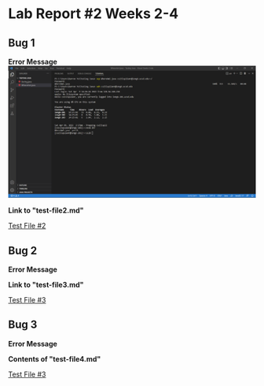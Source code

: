 # Lab Report #2 Weeks 2-4

## Bug 1

**Error Message**
![Image](scp.png)

**Link to "test-file2.md"**

[Test File #2](https://github.com/damiyu/markdown-parser/blob/main/test-file2.md)

## Bug 2

**Error Message**
![]()

**Link to "test-file3.md"**

[Test File #3](https://github.com/damiyu/markdown-parser/blob/main/test-file3.md)

## Bug 3

**Error Message**
![]()

**Contents of "test-file4.md"**

[Test File #3](https://github.com/damiyu/markdown-parser/blob/main/test-file4.md)
